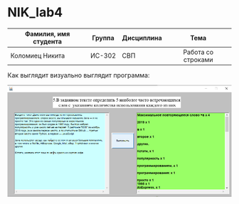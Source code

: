 # NIK_lab4

| Фамилия, имя студента | Группа    | Дисциплина  |Тема                              
| --------------------- |:---------:| ------------|:--------------------------------:|
| Коломиец Никита       | ИС-302    | СВП         |Работа со строками



Как выглядит визуально выглядит программа: 


![ScreenShot](Screenshot_1.png)

